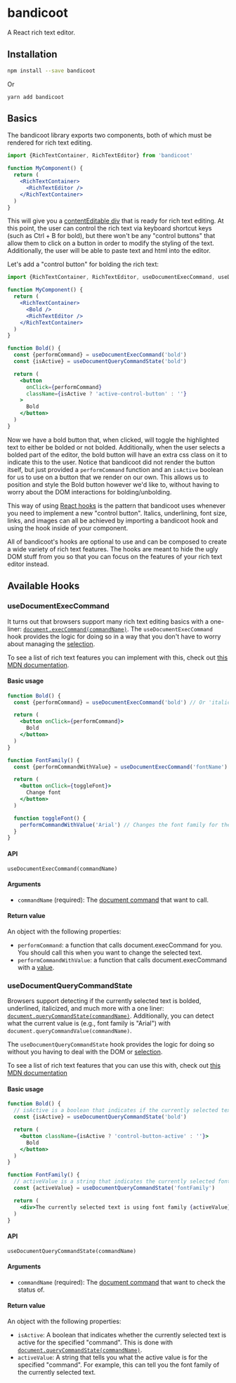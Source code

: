 # bandicoot
A React rich text editor.

## Installation
```sh
npm install --save bandicoot
```

Or
```
yarn add bandicoot
```

## Basics
The bandicoot library exports two components, both of which must be rendered for rich text editing.

```jsx
import {RichTextContainer, RichTextEditor} from 'bandicoot'

function MyComponent() {
  return (
    <RichTextContainer>
      <RichTextEditor />
    </RichTextContainer>
  )
}
```

This will give you a [contentEditable div](https://developer.mozilla.org/en-US/docs/Web/API/HTMLElement/contentEditable) that is ready for rich text editing.
At this point, the user can control the rich text via keyboard shortcut keys (such as Ctrl + B for bold), but there won't be any "control buttons" that allow them to click
on a button in order to modify the styling of the text. Additionally, the user will be able to paste text and html into the editor.

Let's add a "control button" for bolding the rich text:
```jsx
import {RichTextContainer, RichTextEditor, useDocumentExecCommand, useDocumentQueryCommandState} from 'bandicoot'

function MyComponent() {
  return (
    <RichTextContainer>
      <Bold />
      <RichTextEditor />
    </RichTextContainer>
  )
}

function Bold() {
  const {performCommand} = useDocumentExecCommand('bold')
  const {isActive} = useDocumentQueryCommandState('bold')

  return (
    <button
      onClick={performCommand}
      className={isActive ? 'active-control-button' : ''}
    >
      Bold
    </button>
  )
}
```

Now we have a bold button that, when clicked, will toggle the highlighted text to either be bolded or not bolded. Additionally, when the
user selects a bolded part of the editor, the bold button will have an extra css class on it to indicate this to the user. Notice that
bandicoot did not render the button itself, but just provided a `performCommand` function and an `isActive` boolean for us to
use on a button that we render on our own. This allows us to position and style the Bold button however we'd like to, without having
to worry about the DOM interactions for bolding/unbolding.

This way of using [React hooks](https://reactjs.org/docs/hooks-intro.html) is the pattern that bandicoot uses whenever you need to implement a new
"control button". Italics, underlining, font size, links, and images can all be achieved by importing a bandicoot hook and using the hook inside of
your component.

All of bandicoot's hooks are optional to use and can be composed to create a wide variety of rich text features. The hooks are meant to hide the ugly
DOM stuff from you so that you can focus on the features of your rich text editor instead.

## Available Hooks
### useDocumentExecCommand
It turns out that browsers support many rich text editing basics with a one-liner: [`document.execCommand(commandName)`](https://developer.mozilla.org/en-US/docs/Web/API/Document/execCommand).
The `useDocumentExecCommand` hook provides the logic for doing so in a way that you don't have to worry about managing the [selection](https://developer.mozilla.org/en-US/docs/Web/API/Selection).

To see a list of rich text features you can implement with this, check out [this MDN documentation](https://developer.mozilla.org/en-US/docs/Web/API/Document/execCommand#Commands).

#### Basic usage

```jsx
function Bold() {
  const {performCommand} = useDocumentExecCommand('bold') // Or 'italic', underline, or many other commands.

  return (
    <button onClick={performCommand}>
      Bold
    </button>
  )
}

function FontFamily() {
  const {performCommandWithValue} = useDocumentExecCommand('fontName')

  return (
    <button onClick={toggleFont}>
      Change font
    </button>
  )

  function toggleFont() {
    performCommandWithValue('Arial') // Changes the font family for the currently selected text to Arial
  }
}
```

#### API
`useDocumentExecCommand(commandName)`

#### Arguments
- `commandName` (required): The [document command](https://developer.mozilla.org/en-US/docs/Web/API/Document/execCommand#Commands) that want to call.

#### Return value
An object with the following properties:
- `performCommand`: a function that calls document.execCommand for you. You should call this when you want to change the selected text.
- `performCommandWithValue`: a function that calls document.execCommand with a [value](https://developer.mozilla.org/en-US/docs/Web/API/Document/execCommand#Parameters).

### useDocumentQueryCommandState
Browsers support detecting if the currently selected text is bolded, underlined, italicized, and much more with a one liner: [`document.queryCommandState(commandName)`](https://developer.mozilla.org/en-US/docs/Web/API/Document/queryCommandState).
Additionally, you can detect what the current value is (e.g., font family is "Arial") with `document.queryCommandValue(commandName)`.

The `useDocumentQueryCommandState` hook provides the logic for doing so without you having to deal with the DOM or [selection](https://developer.mozilla.org/en-US/docs/Web/API/Selection).

To see a list of rich text features that you can use this with, check out [this MDN documentation](https://developer.mozilla.org/en-US/docs/Web/API/Document/execCommand#Commands)

#### Basic usage
```jsx
function Bold() {
  // isActive is a boolean that indicates if the currently selected text is bold.
  const {isActive} = useDocumentQueryCommandState('bold')

  return (
    <button className={isActive ? 'control-button-active' : ''}>
      Bold
    </button>
  )
}

function FontFamily() {
  // activeValue is a string that indicates the currently selected fontFamily
  const {activeValue} = useDocumentQueryCommandState('fontFamily')

  return (
    <div>The currently selected text is using font family {activeValue}</div>
  )
}
```

#### API
`useDocumentQueryCommandState(commandName)`

#### Arguments
- `commandName` (required): The [document command](https://developer.mozilla.org/en-US/docs/Web/API/Document/execCommand#Commands) that want to check the status of.

#### Return value
An object with the following properties:
- `isActive`: A boolean that indicates whether the currently selected text is active for the specified "command". This is done with [`document.queryCommandState(commandName)`](https://developer.mozilla.org/en-US/docs/Web/API/Document/queryCommandState).
- `activeValue`: A string that tells you what the active value is for the specified "command". For example, this can tell you the font family of the currently selected text.
